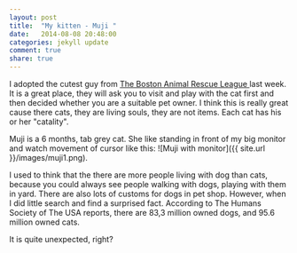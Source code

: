 ```yaml
---
layout: post
title:  "My kitten - Muji "
date:   2014-08-08 20:48:00
categories: jekyll update
comment: true
share: true
---
```

I adopted the cutest guy from [The Boston Animal Rescue League ](http://www.arlboston.org/boston-shelter/) last week. It is a great place, they will ask you to visit and play with the cat first and then decided whether you are a suitable pet owner. I think this is really great cause there cats, they are living souls, they are not items. Each cat has his or her "catality". 

Muji is a 6 months, tab grey cat. She like standing in front of my big monitor and watch movement of cursor like this:
![Muji with monitor]({{ site.url }}/images/muji1.png).


I used to think that the there are more people living with dog than cats, because you could always see people walking with dogs, playing with them in yard. There are also lots of customs for dogs in pet shop. However, when I did little search and find a surprised fact. According to The Humans Society of The USA reports, there are 83,3 million owned dogs, and 95.6 million owned cats. 

It is quite unexpected, right?
 


